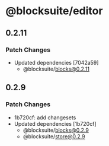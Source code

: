 # @blocksuite/editor

## 0.2.11

### Patch Changes

- Updated dependencies [7042a59]
  - @blocksuite/blocks@0.2.11

## 0.2.9

### Patch Changes

- 1b720cf: add changesets
- Updated dependencies [1b720cf]
  - @blocksuite/blocks@0.2.9
  - @blocksuite/store@0.2.9
